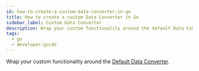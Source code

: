 ```yaml
---
id: how-to-create-a-custom-data-converter-in-go
title: How to create a custom Data Converter in Go
sidebar_label: Custom Data Converter
description: Wrap your custom functionality around the default Data Converter.
tags:
  - go
  - developer-guide
---
```


Wrap your custom functionality around the [Default Data Converter](https://pkg.go.dev/go.temporal.io/sdk/converter#DataConverter).
